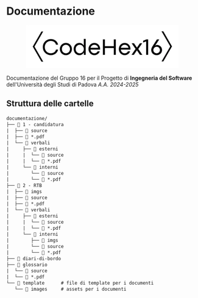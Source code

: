 # Documentazione
<p align=center>
<img src="https://github.com/CodeHex16/documentazione/blob/main/template/images/logo_extended_b.webp" width=400 alt="CodeHex16 Logo">
</p>

Documentazione del Gruppo 16 per il Progetto di **Ingegneria del Software** dell'Università degli Studi di Padova _A.A. 2024-2025_

## Struttura delle cartelle
<!-- INIZIO TREE DIRECTORY -->
```
documentazione/
├── 📁 1 - candidatura
|  ├── 📁 source
|  ├── 📄 *.pdf
|  └── 📁 verbali
|     ├── 📁 esterni
|     |  └── 📁 source
|     |  └── 📄 *.pdf
|     └── 📁 interni
|        └── 📁 source
|        └── 📄 *.pdf
├── 📁 2 - RTB
|  ├── 📁 imgs
|  ├── 📁 source
|  ├── 📄 *.pdf
|  └── 📁 verbali
|     ├── 📁 esterni
|     |  └── 📁 source
|     |  └── 📄 *.pdf
|     └── 📁 interni
|        ├── 📁 imgs
|        └── 📁 source
|        └── 📄 *.pdf
├── 📁 diari-di-bordo
├── 📁 glossario
|  └── 📁 source
|  └── 📄 *.pdf
└── 📁 template		# file di template per i documenti
   └── 📁 images		# assets per i documenti
```
<!-- FINE TREE DIRECTORY -->
